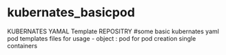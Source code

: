 # kubernates_basicpod
KUBERNATES YAMAL Template REPOSITRY 
#some basic kubernates yaml pod templates  files for usage - object : pod
for pod creation single containers
